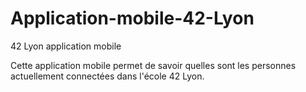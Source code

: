 # Application-mobile-42-Lyon
42 Lyon application mobile


Cette application mobile permet de savoir quelles sont les personnes actuellement connectées dans l'école 42 Lyon.
